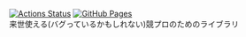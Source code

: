[![Actions Status](https://github.com/Tlapesium/cpp-lib/workflows/verify/badge.svg)](https://github.com/Tlapesium/cpp-lib/actions) [![GitHub Pages](https://img.shields.io/static/v1?label=GitHub+Pages&message=+&color=brightgreen&logo=github)](https://Tlapesium.github.io/cpp-lib/) <br>
来世使える(バグっているかもしれない)競プロのためのライブラリ